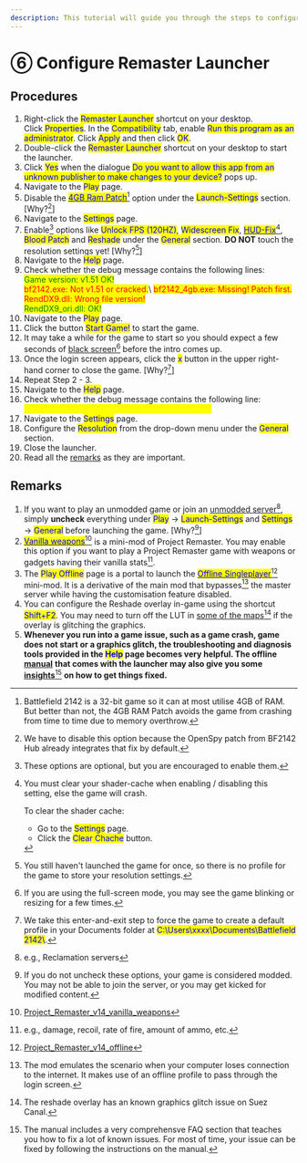 ```yaml
---
description: This tutorial will guide you through the steps to configure the launcher.
---
```


# ⑥ Configure Remaster Launcher

## Procedures

1. Right-click the <mark style="color:blue;">Remaster Launcher</mark> shortcut on your desktop. \
   Click <mark style="color:blue;">Properties</mark>. In the <mark style="color:blue;">Compatibility</mark> tab, enable <mark style="color:blue;">Run this program as an administrator</mark>. Click <mark style="color:blue;">Apply</mark> and then click <mark style="color:blue;">OK</mark>.
2. Double-click the <mark style="color:blue;">Remaster Launcher</mark> shortcut on your desktop to start the launcher.
3. Click <mark style="color:blue;">Yes</mark> when the dialogue <mark style="color:blue;">Do you want to allow this app from an unknown publisher to make changes to your device?</mark> pops up.
4. Navigate to the <mark style="color:blue;">Play</mark> page.
5. Disable the [<mark style="color:blue;">4GB Ram Patch</mark>](#user-content-fn-1)[^1] option under the <mark style="color:blue;">Launch-Settings</mark> section. \[Why?[^2]]
6. Navigate to the <mark style="color:blue;">Settings</mark> page.
7. Enable[^3] options like <mark style="color:blue;">Unlock FPS (120HZ)</mark>, <mark style="color:blue;">Widescreen Fix</mark>, [<mark style="color:blue;">HUD-Fix</mark>](#user-content-fn-4)[^4], <mark style="color:blue;">Blood Patch</mark> and <mark style="color:blue;">Reshade</mark> under the <mark style="color:blue;">General</mark> section. **DO NOT** touch the resolution settings yet! \[Why?[^5]]
8. Navigate to the <mark style="color:blue;">Help</mark> page.
9. Check whether the debug message contains the following lines:\
   <mark style="color:green;">Game version: v1.51 OK!</mark>\
   <mark style="color:red;">bf2142.exe: Not v1.51 or cracked.</mark>\ <mark style="color:red;">bf2142\_4gb.exe: Missing! Patch first.</mark>\
   <mark style="color:red;">RendDX9.dll: Wrong file version!</mark>\
   <mark style="color:green;">RendDX9\_ori.dll: OK!</mark>
10. Navigate to the <mark style="color:blue;">Play</mark> page.&#x20;
11. Click the button <mark style="color:blue;">Start Game!</mark> to start the game.
12. It may take a while for the game to start so you should expect a few seconds of [black screen](#user-content-fn-6)[^6] before the intro comes up.&#x20;
13. Once the login screen appears, click the <mark style="color:blue;">x</mark> button in the upper right-hand corner to close the game. \[Why?[^7]]
14. Repeat Step 2 - 3.
15. Navigate to the <mark style="color:blue;">Help</mark> page.
16. Check whether the debug message contains the following line:\
    <mark style="color:yellow;">Profile: Found, delete if stuck with a black screen.</mark>
17. Navigate to the <mark style="color:blue;">Settings</mark> page.
18. Configure the <mark style="color:blue;">Resolution</mark> from the drop-down menu under the <mark style="color:blue;">General</mark> section.
19. Close the launcher.
20. Read all the [remarks](6.-configuring-remaster-launcher.md#remarks) as they are important.

## Remarks

1. If you want to play an unmodded game or join an [unmodded server](#user-content-fn-8)[^8], simply **uncheck** everything under <mark style="color:blue;">Play</mark> -> <mark style="color:blue;">Launch-Settings</mark> and <mark style="color:blue;">Settings</mark> -> <mark style="color:blue;">General</mark> before launching the game. \[Why?[^9]]
2. [<mark style="color:blue;">Vanilla weapons</mark>](#user-content-fn-10)[^10] is a mini-mod of Project Remaster. You may enable this option if you want to play a Project Remaster game with weapons or gadgets having their vanilla stats[^11].
3. The <mark style="color:blue;">Play Offline</mark> page is a portal to launch the [<mark style="color:blue;">Offline Singleplayer</mark>](#user-content-fn-12)[^12] mini-mod. It is a derivative of the main mod that bypasses[^13] the master server while having the customisation feature disabled.
4. You can configure the Reshade overlay in-game using the shortcut <mark style="color:blue;">Shift+F2</mark>. You may need to turn off the LUT in [some of the maps](#user-content-fn-14)[^14] if the overlay is glitching the graphics.
5. **Whenever you run into a game issue, such as a game crash, game does not start or a graphics glitch, the troubleshooting and diagnosis tools provided in the **<mark style="color:blue;">**Help**</mark>** page becomes very helpful. The offline** [**manual**](further-readings.md) **that comes with the launcher may also give you some** [**insights**](#user-content-fn-15)[^15] **on how to get things fixed.**

[^1]: Battlefield 2142 is a 32-bit game so it can at most utilise 4GB of RAM. But better than not, the 4GB RAM Patch avoids the game from crashing from time to time due to memory overthrow.

[^2]: We have to disable this option because the OpenSpy patch from BF2142 Hub already integrates that fix by default.

[^3]: These options are optional, but you are encouraged to enable them.

[^4]: You must clear your shader-cache when enabling / disabling this setting, else the game will crash.



    To clear the shader cache:

    * Go to the <mark style="color:blue;">Settings</mark> page.
    * Click the <mark style="color:blue;">Clear Chache</mark> button.

[^5]: You still haven't launched the game for once, so there is no profile for the game to store your resolution settings.

[^6]: If you are using the full-screen mode, you may see the game blinking or resizing for a few times.

[^7]: We take this enter-and-exit step to force the game to create a default profile in your Documents folder at <mark style="color:blue;">C:\Users\xxxx\Documents\Battlefield 2142\\</mark>.

[^8]: e.g., Reclamation servers

[^9]: If you do not uncheck these options, your game is considered modded. You may not be able to join the server, or you may get kicked for modified content.

[^10]: [Project\_Remaster\_v14\_vanilla\_weapons](3.-installing-project-remaster.md#more-about-mods)

[^11]: e.g., damage, recoil, rate of fire, amount of ammo, etc.

[^12]: [Project\_Remaster\_v14\_offline](3.-installing-project-remaster.md#more-about-mods)

[^13]: The mod emulates the scenario when your computer loses connection to the internet. It makes use of an offline profile to pass through the login screen.

[^14]: The reshade overlay has an known graphics glitch issue on Suez Canal.

[^15]: The manual includes a very comprehensve FAQ section that teaches you how to fix a lot of known issues. For most of time, your issue can be fixed by following the instructions on the manual.
